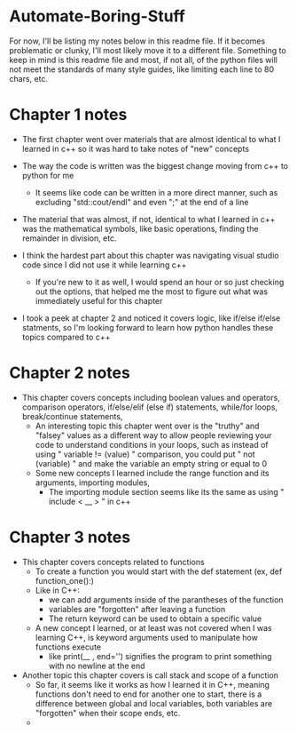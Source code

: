 # Automate-Boring-Stuff
For now, I'll be listing my notes below in this readme file. If it becomes problematic or clunky, I'll most likely move it to a different file.
Something to keep in mind is this readme file and most, if not all, of the python files will not meet the standards of many style guides, like limiting each line to 80 chars, etc.

# Chapter 1 notes

- The first chapter went over materials that are almost identical to what I learned in c++ so it was hard to take notes of "new" concepts

- The way the code is written was the biggest change moving from c++ to python for me
  - It seems like code can be written in a more direct manner, such as excluding "std::cout/endl" and even ";" at the end of a line

- The material that was almost, if not, identical to what I learned in c++ was the mathematical symbols, like basic operations, finding the remainder in division, etc.

- I think the hardest part about this chapter was navigating visual studio code since I did not use it while learning c++
  - If you're new to it as well, I would spend an hour or so just checking out the options, that helped me the most to figure out what was immediately useful for this chapter

- I took a peek at chapter 2 and noticed it covers logic, like if/else if/else statments, so I'm looking forward to learn how python handles these topics compared to c++

# Chapter 2 notes

- This chapter covers concepts including boolean values and operators, comparison operators, if/else/elif (else if) statements, while/for loops, break/continue statements, 
  -  An interesting topic this chapter went over is the "truthy" and "falsey" values as a different way to allow people reviewing your code to understand conditions in your loops, such as instead of using " variable != (value) " comparison, you could put " not (variable) " and make the variable an empty string or equal to 0
  -  Some new concepts I learned include the range function and its arguments, importing modules, 
     - The importing module section seems like its the same as using " include < __ > " in c++

# Chapter 3 notes

- This chapter covers concepts related to functions 
  - To create a function you would start with the def statement (ex, def function_one():)
  - Like in C++:
    - we can add arguments inside of the parantheses of the function
    - variables are "forgotten" after leaving a function
    - The return keyword can be used to obtain a specific value
  - A new concept I learned, or at least was not covered when I was learning C++, is keyword arguments used to manipulate how functions execute
    - like print(__ , end='') signifies the program to print something with no newline at the end
- Another topic this chapter covers is call stack and scope of a function
  - So far, it seems like it works as how I learned it in C++, meaning functions don't need to end for another one to start, there is a difference between global and local variables, both variables are "forgotten" when their scope ends, etc.
  - 

